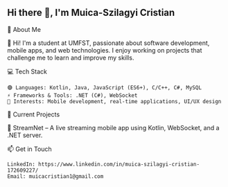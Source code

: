 ## Hi there 👋, I'm Muica-Szilagyi Cristian

🚀 About Me

👋 Hi! I'm a student at UMFST, passionate about software development, mobile apps, and web technologies. I enjoy working on projects that challenge me to learn and improve my skills.

💻 Tech Stack

    🟣 Languages: Kotlin, Java, JavaScript (ES6+), C/C++, C#, MySQL
    ⚡ Frameworks & Tools: .NET (C#), WebSocket
    🎯 Interests: Mobile development, real-time applications, UI/UX design

📌 Current Projects

🔹 StreamNet – A live streaming mobile app using Kotlin, WebSocket, and a .NET server.

📫 Get in Touch

    LinkedIn: https://www.linkedin.com/in/muica-szilagyi-cristian-172609227/
    Email: muicacristian1@gmail.com
